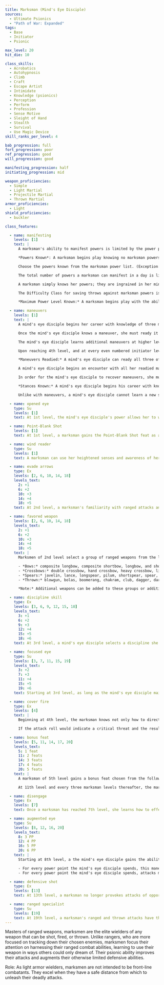 ```yaml
---
title: Marksman (Mind's Eye Disciple)
sources:
  - Ultimate Psionics
  - "Path of War: Expanded"
tags:
  - Base
  - Initiator
  - Psionic

max_level: 20
hit_die: 10

class_skills:
  - Acrobatics
  - Autohypnosis
  - Climb
  - Craft
  - Escape Artist
  - Intimidate
  - Knowledge (psionics)
  - Perception
  - Perform
  - Profession
  - Sense Motive
  - Sleight of Hand
  - Stealth
  - Survival
  - Use Magic Device
skill_ranks_per_level: 4

bab_progression: full
fort_progression: poor
ref_progression: good
will_progression: good

manifesting_progression: half
initiating_progression: mid

weapon_proficiencies:
  - Simple
  - Light Martial
  - Projectile Martial
  - Thrown Martial
armor_proficiencies:
  - Light
shield_proficiencies:
  - buckler

class_features:

  - name: manifesting
    levels: [1]
    text: |
      A marksman's ability to manifest powers is limited by the power points she has available. Her base daily allotment of power points is given on Table: The Marksman. In addition, she receives bonus power points per day if she has a high Wisdom score. Her race may also provide bonus power points per day, as may certain feats and items.

      *Powers Known*: A marksman begins play knowing no marksman powers (although she can manifest powers from power completion or power trigger items as normal). At each level indicated on Table: The Marksman, she unlocks the knowledge of a new power.

      Choose the powers known from the marksman power list. (Exception: The feat Expanded Knowledge does allow a marksman to learn powers from the lists of other classes.) A marksman can manifest any power that has a power point cost equal to or lower than her manifester level.

      The total number of powers a marksman can manifest in a day is limited only by her daily power points.

      A marksman simply knows her powers; they are ingrained in her mind. She does not need to prepare them (in the way that some spellcasters prepare their spells), though she must get a good night's sleep each day to regain all her spent power points.

      The Difficulty Class for saving throws against marksman powers is 10 + the power's level + the marksman's Wisdom modifier.

      *Maximum Power Level Known:* A marksman begins play with the ability to learn 1st-level powers. As she attains higher levels, she may gain the ability to master more complex powers. To learn or manifest a power, a marksman must have a wisdom score of at least 10 + the power's level.

  - name: maneuvers
    levels: [1]
    text: |
      A mind's eye disciple begins her career with knowledge of three martial maneuvers. The disciplines available to her are Sleeping Goddess, Solar Wind, and Tempest Gale.

      Once the mind's eye disciple knows a maneuver, she must ready it before she can use it (see Maneuvers Readied, below). A maneuver usable by mind's eye disciples is considered an extraordinary ability unless otherwise noted in it or its discipline's description. A mind's eye disciple's maneuvers are not affected by spell resistance, and she does not provoke attacks of opportunity when she initiates one.

      The mind's eye disciple learns additional maneuvers at higher levels, as indicated on Table: The Marksman. The maximum level of maneuvers gained through mind's eye disciple levels is limited by those listed in that table as well, although this restriction does not apply to maneuvers added to his maneuvers known through other methods, such as prestige classes or the Advanced Study feat. A mind's eye disciple must meet a maneuver's prerequisite to learn it. See the Systems and Use chapter in Path of War for more details on how maneuvers are used.

      Upon reaching 4th level, and at every even numbered initiator level thereafter (6th, 8th, 10th, and so on), the mind's eye disciple can choose to learn a new maneuver in place of one she already knows. In effect, she loses the old maneuver in exchange for the new one. She can choose a new maneuver of any level she likes, as long as she observes the restriction on the highest-level maneuvers she knows; the mind's eye disciple need not replace the old maneuver with a maneuver of the same level. She can swap only a single maneuver at any given level. A mind's eye disciple initiation modifier is Wisdom, and each mind's eye disciple level is counted as a full initiator level.

      *Maneuvers Readied:* A mind's eye disciple can ready all three of her maneuvers known at 1st level, and as she advances in level and learns more maneuvers, she is able to ready more, but must still choose which maneuvers to ready. A mind's eye disciple must always ready her maximum number of maneuvers readied. She readies her maneuvers by opening her mind's eye and meditating on what it sees for ten minutes. The maneuvers she chooses remain readied until she decides to meditate again and change them. The mind's eye disciple does not need to sleep or rest for any long period of time in order to ready her maneuvers; any time she spends ten minutes focusing, she can change her readied maneuvers.

      A mind's eye disciple begins an encounter with all her readied maneuvers unexpended, regardless of how many times she might have already used them since she chose them. When she initiates a maneuver, she expends it for the current encounter, so each of her readied maneuvers can be used once per encounter (unless she recovers them, as described below).

      In order for the mind's eye disciple to recover maneuvers, she must focus her mind's eye on a target. As a full-round action, she selects one creature she can see, recovering a number of expended maneuvers equal to her mind's eye disciple initiation modifier (minimum 2). Her next ranged attack against that creature ignores any miss chance possessed by the target (including that of total concealment) and does not take penalties on attack rolls from attacking that creature from beyond her weapon's first range increment. In addition, she gains an insight bonus on that attack roll equal to her mind's eye disciple initiation modifier. Alternately, the mind's eye disciple may focus inward and recover a single maneuver as a standard action.

      *Stances Known:* A mind's eye disciple begins his career with knowledge of one stance from any discipline open to mind's eye disciples. At 4th, 7th, 11th, and 13th levels, she can select an additional stance to learn. The maximum level of stances gained through mind's eye disciple levels is limited by those listed in Table: The Marksman. Unlike maneuvers, stances are not expended and the mind's eye disciple does not have to ready them. All the stances she knows are available to her at all times, and she can change the stance she is currently maintaining as a swift action. A stance is an extraordinary ability unless otherwise stated in the stance or discipline description.

      Unlike with maneuvers, a mind's eye disciple cannot learn a new stance at higher levels in place of one she already knows.

  - name: opened eye
    type: Su
    levels: [1]
    text: At 1st level, the mind's eye disciple's power allows her to wield weapons more freely. She treats all ranged and thrown weapons she wields as Sleeping Goddess discipline weapons.

  - name: Point-Blank Shot
    levels: [1]
    text: At 1st level, a marksman gains the Point-Blank Shot feat as a bonus feat.

  - name: wind reader
    type: Su
    levels: [1]
    text: A marksman can use her heightened senses and awareness of her surroundings to read the wind and environment, allowing her to drastically improve her accuracy. While maintaining psionic focus, she can spend a swift action to gain a competence bonus equal to her Wisdom modifier on ranged attacks until the end of the round. She can do this a number of times per day equal to 3 + her class level.

  - name: evade arrows
    type: Ex
    levels: [2, 6, 10, 14, 18]
    levels_text:
      2: +1
      6: +2
      10: +3
      14: +4
      18: +5
    text: At 2nd level, a marksman's familiarity with ranged attacks and her natural intuition alerts her to danger from mundane ranged attacks. She gains a +1 Dodge bonus to Armor Class against ranged attacks (but not ranged touch attacks). At 6th level and every four marksman levels thereafter, this Dodge bonus increases by 1.

  - name: favored weapon
    levels: [2, 6, 10, 14, 18]
    levels_text:
      2: +1
      6: +2
      10: +3
      14: +4
      18: +5
    text: |
      Marksmen of 2nd level select a group of ranged weapons from the list below as their preferred weapons and gain a +1 competence bonus to ranged attack rolls made with any weapon of that group. Every four marksman levels thereafter, this bonus increases by 1.

      - *Bows:* composite longbow, composite shortbow, longbow, and shortbow.
      - *Crossbows:* double crossbow, hand crossbow, heavy crossbow, light crossbow, repeating heavy crossbow, and repeating light crossbow.
      - *Spears:* javelin, lance, longspear, pilum, shortspear, spear, and trident.
      - *Thrown:* blowgun, bolas, boomerang, chakram, club, dagger, dart, halfling sling staff, javelin, light hammer, net, shortspear, shuriken, sling, spear, starknife, throwing axe, trident, wooden stake.

      *Note:* Additional weapons can be added to these groups or additional weapon groups can be created at your GM's discretion. Some weapons may belong to multiple weapon groups at your GM's discretion.

  - name: discipline skill
    type: Ex
    levels: [3, 6, 9, 12, 15, 18]
    levels_text:
      3: +1
      6: +2
      9: +3
      12: +4
      15: +5
      18: +6
    text: At 3rd level, a mind's eye disciple selects a discipline she has access to. She gains a +1 bonus on checks with that discipline's associated skill. This bonus increases by +1 at 6th level and every three levels thereafter.

  - name: focused eye
    type: Su
    levels: [3, 7, 11, 15, 19]
    levels_text:
      3: +2
      7: +3
      11: +4
      15: +5
      19: +6
    text: Starting at 3rd level, as long as the mind's eye disciple maintains psionic focus, she gains a +2 competence bonus on damage rolls for when initiating strikes with ranged or thrown weapons. At 7th level and every four levels thereafter, this bonus increases by +1.

  - name: cover fire
    type: Ex
    levels: [4]
    text: |
      Beginning at 4th level, the marksman knows not only how to directly engage her enemies, but also how to protect her allies. As an attack action, she may choose to fire a ranged or thrown weapon at an opponent within 30 feet to distract that opponent rather than to deal damage. Make an attack roll against the space a target occupies (AC 10). When a mind's eye disciple uses her cover fire class feature, any boosts she is affected by also affect the cover fire attack. If successful, the targeted enemy must make a Reflex save (DC 10 + one-half the marksman's class level + the marksman's Dexterity modifier), or be staggered for one round. If the target fails its saving throw, it is also affected by any additional damage or effects that the boost would normally apply to an attack. The marksman still expends ammunition as normal for this attack.

      If the attack roll would indicate a critical threat and the result would hit the opponent's AC, roll to confirm: if the critical hit is confirmed against the opponent's AC, the attack does normal damage as well. A marksman cannot use cover fire if her opponent or the square she targets would be subject to a miss chance (such as from a concealed target).

  - name: bonus feat
    levels: [5, 11, 14, 17, 20]
    levels_text:
      5: 1 feat
      11: 2 feats
      14: 3 feats
      17: 4 feats
      20: 5 feats
    text: |
      A marksman of 5th level gains a bonus feat chosen from the following list: Advanced Study, Crossbow Mastery, Deadly Aim, Discipline Focus, Discipline Mastery, Expanded Knowledge, Extra Readied Maneuver, Far Shot, Fell Shot, Greater Psionic Shot, Parting Shot, Precise Shot, Psionic Meditation, Psionic Shot, Quick Draw, Rapid Reload, Return Shot, Returning Throw, or a feat that requires a particular weapon when it is selected, such as Weapon Focus or Improved Critical. If the marksman chooses a feat that requires a particular weapon, she must select a weapon from her selected ranged weapon group. The marksman must still meet all prerequisites for the feat to select it.

      At 11th level and every three marksman levels thereafter, the marksman gains another bonus feat from the same list.

  - name: disengage
    type: Ex
    levels: [7]
    text: Once a marksman has reached 7th level, she learns how to effectively distance herself from enemies. When the marksman would provoke an attack of opportunity for moving out of a threatened space, she may expend her psionic focus to add her Wisdom modifier to her Acrobatics rolls to avoid attacks of opportunity for the round and can move at full speed without increasing the Acrobatics DC.

  - name: augmented eye
    type: Su
    levels: [8, 12, 16, 20]
    levels_text:
      8: 3 PP
      12: 4 PP
      16: 5 PP
      20: 6 PP
    text: |
      Starting at 8th level, a the mind's eye disciple gains the ability to augment her maneuvers by spending power points. A the mind's eye disciple can spend a maximum number of power points augmenting a maneuver equal to one plus one additional power point for every four initiator levels she possesses (to a maximum of 6 at 20th level). If the mind's eye disciple has the ability to augment her maneuvers in other ways, such as from another class feature or the maneuver itself, this cannot be combined with the augments granted by this ability; she must choose which augmentation type to use when initiating the maneuver. These augments can only be used on maneuvers that involve attack rolls.

      - For every power point the mind's eye disciple spends, this maneuver deals an additional 1d8 points of damage of the mind's eye disciple's active energy type. For every 2d8 she increases the damage by, the save DC of this maneuver (if any) increases by +1. If a maneuver involves multiple attacks, this additional damage only applies to the first attack that hits.
      - For every power point the mind's eye disciple spends, attacks made as part of this maneuver ignore 5% of miss chance possessed by the target (such as from concealment or the displacement spell). Miss chances cannot be reduced below 0% with this augment.

  - name: defensive shot
    type: Ex
    levels: [13]
    text: At 13th level, a marksman no longer provokes attacks of opportunity when making ranged attacks with a ranged or thrown weapon.

  - name: ranged specialist
    type: Su
    levels: [19]
    text: At 19th level, a marksman's ranged and thrown attacks have their critical multiplier increased by 1 (x2 becomes x3, for example) and her penalties for range increments are halved. If the marksman has the Far Shot feat, she instead suffers no penalties for range increments.
---
```


Masters of ranged weapons, marksmen are the elite wielders of any weapon that can be shot, fired, or thrown. Unlike rangers, who are more focused on tracking down their chosen enemies, marksmen focus their attention on harnessing their ranged combat abilities, learning to use their weapon in ways others could only dream of. Their psionic ability improves their attacks and augments their otherwise limited defensive abilities.

Role: As light armor wielders, marksmen are not intended to be front-line combatants. They excel when they have a safe distance from which to unleash their deadly attacks.
